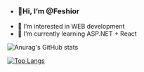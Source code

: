 - <h3>👋Hi, I’m @Feshior</h3>
- 👀 I’m interested in WEB development
- 🌱 I’m currently learning ASP.NET + React

![Anurag's GitHub stats](https://github-readme-stats.vercel.app/api?username=feshior&count_private=true&show_icons=true&theme=dracula)
<br>

[![Top Langs](https://github-readme-stats.vercel.app/api/top-langs/?username=feshior&langs_count=8)](https://github.com/anuraghazra/github-readme-stats)
